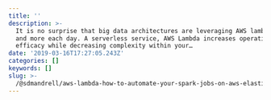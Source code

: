 ```yaml
---
title: ''
description: >-
  It is no surprise that big data architectures are leveraging AWS lambda more
  and more each day. A serverless service, AWS Lambda increases operational
  efficacy while decreasing complexity within your…
date: '2019-03-16T17:27:05.243Z'
categories: []
keywords: []
slug: >-
  /@sdmandrell/aws-lambda-how-to-automate-your-spark-jobs-on-aws-elastic-map-reduce-emr-4fb71369ac48
---
```


